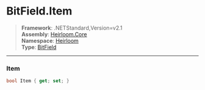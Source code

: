 # BitField.Item

> **Framework**: .NETStandard,Version=v2.1  
> **Assembly**: [Heirloom.Core][0]  
> **Namespace**: [Heirloom][0]  
> **Type**: [BitField][1]

--------------------------------------------------------------------------------

### Item

```cs
bool Item { get; set; }
```

[0]: ../Heirloom.Core.md
[1]: Heirloom.BitField.md
